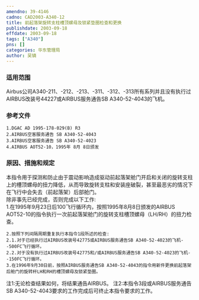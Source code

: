```yaml
---
amendno: 39-4146  
cadno: CAD2003-A340-12  
title: 前起落架旋转支柱槽顶螺母及锁紧垫圈检查和更换  
publishdate: 2003-09-18  
effdate: 2003-09-18  
tags: ["A340"]  
pns: []  
categories: 华东管理局  
author: 吴镝  
---
```

  
### 适用范围  
Airbus公司A340-211、-212、-213、-311、-312、-313所有系列并且没有执行过AIRBUS改装号44227或AIRBUS服务通告SB A340-52-4043的飞机。  
  
<!--more-->  
### 参考文件  
    1.DGAC AD 1995-178-029(B) R3  
    2.AIRBUS空客服务通告 SB A340-52-4043  
    3.AIRBUS空客服务通告 SB A340-52-4023  
    4.AIRBUS AOT52-10，1995年 8月 8日颁发  
  
### 原因、措施和规定  
本指令用于探测和防止由于震动影响造成驱动前起落架舱门开启和关闭的旋转支柱上的槽顶螺母的扭力降低，从而导致旋转支柱和安装座破裂，甚至最恶劣的情况下在飞行中会失去（前起落架）后部舱门。  
    除非事先已经完成，否则完成以下工作:  
    1.在1995年9月23日后100飞行循环内，按照1995年8月8日颁发的AIRBUS AOT52-10的指令执行一次前起落架舱门的旋转支柱槽顶螺母（LH/RH）的扭力检查。  
  
    2.按照下列间隔周期重复执行本指令1段所述的检查:  
    2.1.对于已经执行过AIRBUS改装号42775或AIRBUS服务通告SB A340-52-4023的飞机--500FC飞行循环。  
    2.2.对于没有执行过AIRBUS改装号42775和/或AIRBUS服务通告SB A340-52-4023的飞机--150FC飞行循环。  
    3.在1996年9月30日前，按照AIRBUS服务通告SB A340-52-4043的指令用新件更换前起落架后舱门的旋转杆LH和RH的槽顶螺母及锁紧垫圈。  
  
注1:无论检查结果如何，将结果通告AIRBUS。     注2:本指令3段或AIRBUS服务通告SB A340-52-4043要求的工作完成后可终止本指令要求的工作。  
